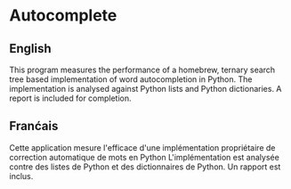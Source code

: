 # Autocomplete

## English

This program measures the performance of a homebrew, ternary search tree based implementation of word autocompletion in Python. 
The implementation is analysed against Python lists and Python dictionaries. A report is included for completion. 

## Franćais

Cette application mesure l'efficace d'une implémentation propriétaire de correction automatique de mots en Python
L'implémentation est analysée contre des listes de Python et des dictionnaires de Python. Un rapport est inclus.

